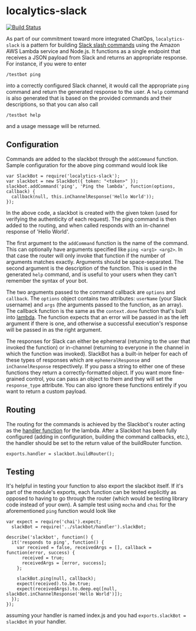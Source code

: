 # localytics-slack

[![Build Status](https://travis-ci.com/localytics/localytics-slack.svg?token=kQUiABmGkzyHdJdMnCnv&branch=master)](https://travis-ci.com/localytics/localytics-slack)

As part of our commitment toward more integrated ChatOps, `localytics-slack` is a pattern for building [Slack slash commands](https://api.slack.com/slash-commands) using the Amazon AWS Lambda service and Node.js. It functions as a single endpoint that receives a JSON payload from Slack and returns an appropriate response. For instance, if you were to enter

    /testbot ping

into a correctly configured Slack channel, it would call the appropriate `ping` command and return the generated response to the user. A `help` command is also generated that is based on the provided commands and their descriptions, so that you can also call

    /testbot help

and a usage message will be returned.

## Configuration

Commands are added to the slackbot through the `addCommand` function. Sample configuration for the above ping command would look like

    var SlackBot = require('localytics-slack');
    var slackbot = new SlackBot({ token: "<token>" });
    slackbot.addCommand('ping', 'Ping the lambda', function(options, callback) {
      callback(null, this.inChannelResponse('Hello World'));
    });

In the above code, a slackbot is created with the given token (used for verifying the authenticity of each request). The ping command is then added to the routing, and when called responds with an in-channel response of 'Hello World'.

The first argument to the `addCommand` function is the name of the command. This can optionally have arguments specified like `ping <arg1> <arg2>`. In that case the router will only invoke that function if the number of arguments matches exactly. Arguments should be space-separated. The second argument is the description of the function. This is used in the generated `help` command, and is useful to your users when they can't remember the syntax of your bot.

The two arguments passed to the command callback are `options` and `callback`. The `options` object contains two attributes: `userName` (your Slack username) and `args` (the arguments passed to the function, as an array). The callback function is the same as the `context.done` function that's built into [lambda](http://docs.aws.amazon.com/lambda/latest/dg/nodejs-prog-model-context.html). The function expects that an error will be passed in as the left argument if there is one, and otherwise a successful execution's response will be passed in as the right argument.

The responses for Slack can either be ephemeral (returning to the user that invoked the function) or in-channel (returning to everyone in the channel in which the function was invoked). SlackBot has a built-in helper for each of these types of responses which are `ephemeralResponse` and `inChannelResponse` respectively. If you pass a string to either one of these functions they return a correctly-formatted object. If you want more fine-grained control, you can pass an object to them and they will set the `response_type` attribute. You can also ignore these functions entirely if you want to return a custom payload.

## Routing

The routing for the commands is achieved by the Slackbot's router acting as the [handler function](http://docs.aws.amazon.com/lambda/latest/dg/nodejs-prog-model-handler.html) for the lambda. After a Slackbot has been fully configured (adding in configuration, building the command callbacks, etc.), the handler should be set to the return value of the buildRouter function.

    exports.handler = slackbot.buildRouter();

## Testing

It's helpful in testing your function to also export the slackbot itself. If it's part of the module's exports, each function can be tested explicitly as opposed to having to go through the router (which would be testing library code instead of your own). A sample test using `mocha` and `chai` for the aforementioned `ping` function would look like

    var expect = require('chai').expect;
      slackBot = require('../slackbot/handler').slackBot;
    
    describe('slackbot', function() {
      it('responds to ping', function() {
        var received = false, receivedArgs = [], callback = function(error, success) {
          received = true;
          receivedArgs = [error, success];
        };
        
        slackBot.ping(null, callback);
        expect(received).to.be.true;
        expect(receivedArgs).to.deep.eq([null, slackBot.inChannelResponse('Hello World')]);
      });
    });

assuming your handler is named index.js and you had `exports.slackBot = slackBot` in your handler.
